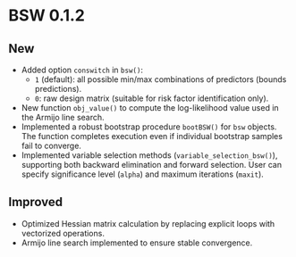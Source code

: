 # BSW 0.1.2

## New
- Added option `conswitch` in `bsw()`:
  - `1` (default): all possible min/max combinations of predictors (bounds predictions).
  - `0`: raw design matrix (suitable for risk factor identification only).
- New function `obj_value()` to compute the log-likelihood value used in the Armijo line search.
- Implemented a robust bootstrap procedure `bootBSW()` for `bsw` objects. The function completes execution even if individual bootstrap samples fail to converge.
- Implemented variable selection methods (`variable_selection_bsw()`), supporting both backward elimination and forward selection. User can specify significance level (`alpha`) and maximum iterations (`maxit`).

## Improved
- Optimized Hessian matrix calculation by replacing explicit loops with vectorized operations.
- Armijo line search implemented to ensure stable convergence.    
